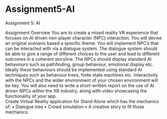 # Assignment5-AI
Assignment 5: AI

Assignment Overview
You are to create a mixed reality VR experience that focuses on AI driven non-player character (NPC) interaction.  You will devise an original scenario based a specific theme.
You will implement NPC’s that can be interacted with via a dialogue system. The dialogue system should be able to give a range of different choices to the user and lead to different outcomes in a coherent storyline.
The NPCs should display standard AI behaviours such as pathfinding, group behaviour, emotional display etc. Ideally these behaviours should be implemented using standard AI techniques such as behaviour trees, finite state machines etc.
Interactivity with the NPCs and the wider environment of your chosen environment will be key.  You will also need to write a short-written report on the use of AI driven NPCs within the XR industry, along with video showcasing the functionality of your app.  
Create Virtual Reality application for Stand Alone which has the mechanics of:
•	Dialogue tree
•	Crowd simulation
•	A creative story to fit those mechanics.  
